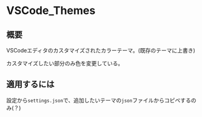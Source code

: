 # VSCode_Themes
## 概要
VSCodeエディタのカスタマイズされたカラーテーマ。(既存のテーマに上書き)

カスタマイズしたい部分のみ色を変更している。

## 適用するには
設定から`settings.json`で、追加したいテーマの`json`ファイルからコピペするのみ(？)